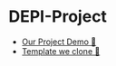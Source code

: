 # DEPI-Project
- [Our Project Demo 🔗](https://12-do4.github.io/Hotels-DEPI-Project/index.html)
- [Template we clone 🔗](https://ordainit.com/travello/index.html)
